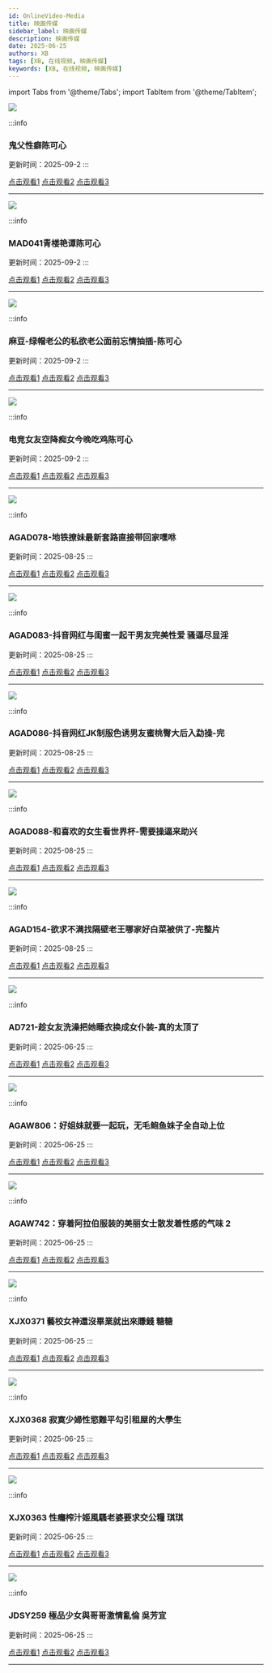 ```yaml
---
id: OnlineVideo-Media
title: 映画传媒
sidebar_label: 映画传媒
description: 映画传媒
date: 2025-06-25
authors: XB
tags: [XB, 在线视频, 映画传媒]
keywords: [XB, 在线视频, 映画传媒]
---
```


import Tabs from '@theme/Tabs';
import TabItem from '@theme/TabItem';

![](https://www.jkuntp.com/upload/vod/20250723-1/ea11ec773d5e02815eea9a0b11c5691f.jpg)

:::info
### 鬼父性癖陈可心   

更新时间：2025-09-2
:::

<Tabs className="unique-tabs">

  <TabItem value="链接1">
  <a href="https://yutujx.com/?url=https://jkunnzyx.com/20250722/j5savusn/index.m3u8">点击观看1</a></TabItem>
  <TabItem value="链接2"><a href="https://tools.liumingye.cn/m3u8/#https://bf3.qrtuv.com/smv1/202508/22/U3tVkwPkcZ2/video/index.m3u8">点击观看2</a></TabItem>
  <TabItem value="链接3"><a href="https://www.m3u8player.online/embed/m3u8?url=https://jkunnzyx.com/20250722/j5savusn/index.m3u8">点击观看3</a></TabItem>
</Tabs>

---

![](https://www.jkuntp.com/upload/vod/20250519-1/837a27fbb6ce118f32ad119ed33752b5.jpg)

:::info
### MAD041青楼艳谭陈可心   

更新时间：2025-09-2
:::

<Tabs className="unique-tabs">

  <TabItem value="链接1">
  <a href="https://yutujx.com/?url=https://jkunnzyx.com/20250517/aC8NzVGI/index.m3u8">点击观看1</a></TabItem>
  <TabItem value="链接2"><a href="https://tools.liumingye.cn/m3u8/#https://bf3.qrtuv.com/smv1/202508/22/U3tVkwPkcZ2/video/index.m3u8">点击观看2</a></TabItem>
  <TabItem value="链接3"><a href="https://www.m3u8player.online/embed/m3u8?url=https://jkunnzyx.com/20250517/aC8NzVGI/index.m3u8">点击观看3</a></TabItem>
</Tabs>

---

![](https://www.jkuntp.com/upload/vod/20250825-16/39418ac1361fb0214642a559c019bb88.jpg)

:::info
### 麻豆-绿帽老公的私欲老公面前忘情抽插-陈可心 

更新时间：2025-09-2
:::

<Tabs className="unique-tabs">

  <TabItem value="链接1">
  <a href="https://yutujx.com/?url=https://jkunnzyx.com/20250824/QapQZEwf/index.m3u8">点击观看1</a></TabItem>
  <TabItem value="链接2"><a href="https://tools.liumingye.cn/m3u8/#https://bf3.qrtuv.com/smv1/202508/22/U3tVkwPkcZ2/video/index.m3u8">点击观看2</a></TabItem>
  <TabItem value="链接3"><a href="https://www.m3u8player.online/embed/m3u8?url=https://jkunnzyx.com/20250824/QapQZEwf/index.m3u8">点击观看3</a></TabItem>
</Tabs>

---

![](https://www.jkuntp.com/upload/vod/20250718-18/56422bd5de2d57ef29d7ee9b29ba48e4.jpg)

:::info
### 电竞女友空降痴女今晚吃鸡陈可心 

更新时间：2025-09-2
:::

<Tabs className="unique-tabs">

  <TabItem value="链接1">
  <a href="https://yutujx.com/?url=https://jkunnzyx.com/20250717/64gDI2jh/index.m3u8">点击观看1</a></TabItem>
  <TabItem value="链接2"><a href="https://tools.liumingye.cn/m3u8/#https://bf3.qrtuv.com/smv1/202508/22/U3tVkwPkcZ2/video/index.m3u8">点击观看2</a></TabItem>
  <TabItem value="链接3"><a href="https://www.m3u8player.online/embed/m3u8?url=https://jkunnzyx.com/20250717/64gDI2jh/index.m3u8">点击观看3</a></TabItem>
</Tabs>

---

![](https://img1.souavzy.org/upload/vod/20250823-1/9d3aa39b366d00b827bd91ed95648af6.webp)

:::info
### AGAD078-地铁撩妹最新套路直接带回家嘿咻

更新时间：2025-08-25
:::

<Tabs className="unique-tabs">

  <TabItem value="链接1">
  <a href="https://yutujx.com/?url=https://bf3.qrtuv.com/smv1/202508/22/U3tVkwPkcZ2/video/index.m3u8">点击观看1</a></TabItem>
  <TabItem value="链接2"><a href="https://tools.liumingye.cn/m3u8/#https://bf3.qrtuv.com/smv1/202508/22/U3tVkwPkcZ2/video/index.m3u8">点击观看2</a></TabItem>
  <TabItem value="链接3"><a href="https://www.m3u8player.online/embed/m3u8?url=https://bf3.qrtuv.com/smv1/202508/22/U3tVkwPkcZ2/video/index.m3u8">点击观看3</a></TabItem>
</Tabs>

---

![](https://img1.souavzy.org/upload/vod/20250823-1/4afcf0e42bc2241206a2f6d264caf0b7.webp)

:::info
### AGAD083-抖音网红与闺蜜一起干男友完美性爱 骚逼尽显淫

更新时间：2025-08-25
:::

<Tabs className="unique-tabs">

  <TabItem value="链接1">
  <a href="https://yutujx.com/?url=https://bf3.qrtuv.com/smv1/202508/22/a1EShCHR6U2/video/index.m3u8">点击观看1</a></TabItem>
  <TabItem value="链接2"><a href="https://tools.liumingye.cn/m3u8/#https://bf3.qrtuv.com/smv1/202508/22/a1EShCHR6U2/video/index.m3u8">点击观看2</a></TabItem>
  <TabItem value="链接3"><a href="https://www.m3u8player.online/embed/m3u8?url=https://bf3.qrtuv.com/smv1/202508/22/a1EShCHR6U2/video/index.m3u8">点击观看3</a></TabItem>
</Tabs>

---

![](https://img1.souavzy.org/upload/vod/20250823-1/1c87553743b91a362bf85f14ae706eee.webp)

:::info
### AGAD086-抖音网红JK制服色诱男友蜜桃臀大后入勐操-完

更新时间：2025-08-25
:::

<Tabs className="unique-tabs">

  <TabItem value="链接1">
  <a href="https://yutujx.com/?url=https://bf3.qrtuv.com/smv1/202508/22/wdKXFmMdGr2/video/index.m3u8">点击观看1</a></TabItem>
  <TabItem value="链接2"><a href="https://tools.liumingye.cn/m3u8/#https://bf3.qrtuv.com/smv1/202508/22/wdKXFmMdGr2/video/index.m3u8">点击观看2</a></TabItem>
  <TabItem value="链接3"><a href="https://www.m3u8player.online/embed/m3u8?url=https://bf3.qrtuv.com/smv1/202508/22/wdKXFmMdGr2/video/index.m3u8">点击观看3</a></TabItem>
</Tabs>

---

![](https://img1.souavzy.org/upload/vod/20250823-1/bdaef430bc59606b621b72d89937fc01.webp)

:::info
### AGAD088-和喜欢的女生看世界杯-需要操逼来助兴

更新时间：2025-08-25
:::

<Tabs className="unique-tabs">

  <TabItem value="链接1">
  <a href="https://yutujx.com/?url=https://bf3.qrtuv.com/smv1/202508/22/xk3N5rnULS2/video/index.m3u8">点击观看1</a></TabItem>
  <TabItem value="链接2"><a href="https://tools.liumingye.cn/m3u8/#https://bf3.qrtuv.com/smv1/202508/22/xk3N5rnULS2/video/index.m3u8">点击观看2</a></TabItem>
  <TabItem value="链接3"><a href="https://www.m3u8player.online/embed/m3u8?url=https://bf3.qrtuv.com/smv1/202508/22/xk3N5rnULS2/video/index.m3u8">点击观看3</a></TabItem>
</Tabs>

---

![](https://img1.souavzy.org/upload/vod/20250822-1/fc89c0ad524d32358e634599913accc0.webp)

:::info
### AGAD154-欲求不满找隔壁老王哪家好白菜被供了-完整片

更新时间：2025-08-25
:::

<Tabs className="unique-tabs">

  <TabItem value="链接1">
  <a href="https://yutujx.com/?url=https://bf3.qrtuv.com/smv1/202508/21/2KUtMF1VGp2/video/index.m3u8">点击观看1</a></TabItem>
  <TabItem value="链接2"><a href="https://tools.liumingye.cn/m3u8/#https://bf3.qrtuv.com/smv1/202508/21/2KUtMF1VGp2/video/index.m3u8">点击观看2</a></TabItem>
  <TabItem value="链接3"><a href="https://www.m3u8player.online/embed/m3u8?url=https://bf3.qrtuv.com/smv1/202508/21/2KUtMF1VGp2/video/index.m3u8">点击观看3</a></TabItem>
</Tabs>

---
![](https://img1.souavzy.org/upload/vod/20250816-1/6a51681a428b9bfa4f29d740bdbf0097.webp)

:::info
### AD721-趁女友洗澡把她睡衣换成女仆装-真的太顶了

更新时间：2025-06-25
:::

<Tabs className="unique-tabs">

  <TabItem value="链接1">
  <a href="https://yutujx.com/?url=https://bf3.qrtuv.com/smv1/202508/15/cKfxcbXDzN2/video/index.m3u8">点击观看1</a></TabItem>
  <TabItem value="链接2"><a href="https://tools.liumingye.cn/m3u8/#https://bf3.qrtuv.com/smv1/202508/15/cKfxcbXDzN2/video/index.m3u8">点击观看2</a></TabItem>
  <TabItem value="链接3"><a href="https://www.m3u8player.online/embed/m3u8?url=https://bf3.qrtuv.com/smv1/202508/15/cKfxcbXDzN2/video/index.m3u8">点击观看3</a></TabItem>
</Tabs>

---

![](https://img1.souavzy.info/upload/vod/20250617-1/95a9173b6e88ad17d4a7389f21c93885.webp)

:::info
### AGAW806：好姐妹就要一起玩，无毛鲍鱼妹子全自动上位

更新时间：2025-06-25
:::

<Tabs className="unique-tabs">

  <TabItem value="链接1">
  <a href="https://yutujx.com/?url=https://bf3.qrtuv.com/smv1/202506/16/SbAwJGQBBJ2/video/index.m3u8">点击观看1</a></TabItem>
  <TabItem value="链接2"><a href="https://tools.liumingye.cn/m3u8/#https://bf3.qrtuv.com/smv1/202506/16/SbAwJGQBBJ2/video/index.m3u8">点击观看2</a></TabItem>
  <TabItem value="链接3"><a href="https://www.m3u8player.online/embed/m3u8?url=https://bf3.qrtuv.com/smv1/202506/16/SbAwJGQBBJ2/video/index.m3u8">点击观看3</a></TabItem>
</Tabs>

---

![](https://img1.souavzy.info/upload/vod/20250617-1/2b4c9b6289e83f5b851d211bccff8c1a.webp)

:::info
### AGAW742：穿着阿拉伯服装的美丽女士散发着性感的气味 2

更新时间：2025-06-25
:::

<Tabs className="unique-tabs">

  <TabItem value="链接1">
  <a href="https://yutujx.com/?url=https://bf3.qrtuv.com/smv1/202506/16/rsyFVbprD62/video/index.m3u8">点击观看1</a></TabItem>
  <TabItem value="链接2"><a href="https://tools.liumingye.cn/m3u8/#https://bf3.qrtuv.com/smv1/202506/16/rsyFVbprD62/video/index.m3u8">点击观看2</a></TabItem>
  <TabItem value="链接3"><a href="https://www.m3u8player.online/embed/m3u8?url=https://bf3.qrtuv.com/smv1/202506/16/rsyFVbprD62/video/index.m3u8">点击观看3</a></TabItem>
</Tabs>

---

![](https://img1.souavzy.info/upload/vod/20250618-1/5e7bc0884f05f2189a2ebbce468820ac.jpg)

:::info
### XJX0371 藝校女神還沒畢業就出來賺錢 糖糖

更新时间：2025-06-25
:::

<Tabs className="unique-tabs">

  <TabItem value="链接1">
  <a href="https://yutujx.com/?url=https://bf3.qrtuv.com/smv1/202506/17/VekEbsQh0P2/video/index.m3u8">点击观看1</a></TabItem>
  <TabItem value="链接2"><a href="https://tools.liumingye.cn/m3u8/#https://bf3.qrtuv.com/smv1/202506/17/VekEbsQh0P2/video/index.m3u8">点击观看2</a></TabItem>
  <TabItem value="链接3"><a href="https://www.m3u8player.online/embed/m3u8?url=https://bf3.qrtuv.com/smv1/202506/17/VekEbsQh0P2/video/index.m3u8">点击观看3</a></TabItem>
</Tabs>

---

![](https://img1.souavzy.info/upload/vod/20250618-1/0d4afd02fd45adb3d910094139696348.jpg)

:::info
### XJX0368 寂寞少婦性慾難平勾引租屋的大學生

更新时间：2025-06-25
:::

<Tabs className="unique-tabs">

  <TabItem value="链接1">
  <a href="https://yutujx.com/?url=https://bf3.qrtuv.com/smv1/202506/17/fbgq0QWtPB2/video/index.m3u8">点击观看1</a></TabItem>
  <TabItem value="链接2"><a href="https://tools.liumingye.cn/m3u8/#https://bf3.qrtuv.com/smv1/202506/17/fbgq0QWtPB2/video/index.m3u8">点击观看2</a></TabItem>
  <TabItem value="链接3"><a href="https://www.m3u8player.online/embed/m3u8?url=https://bf3.qrtuv.com/smv1/202506/17/fbgq0QWtPB2/video/index.m3u8">点击观看3</a></TabItem>
</Tabs>

---

![](https://img1.souavzy.info/upload/vod/20250618-1/93d35784f6c990f5bc77010efc54eb3a.jpg)

:::info
### XJX0363 性癮榨汁姬風騷老婆要求交公糧 琪琪

更新时间：2025-06-25
:::

<Tabs className="unique-tabs">

  <TabItem value="链接1">
  <a href="https://yutujx.com/?url=https://bf3.qrtuv.com/smv1/202506/17/EJhBCgwHNQ2/video/index.m3u8">点击观看1</a></TabItem>
  <TabItem value="链接2"><a href="https://tools.liumingye.cn/m3u8/#https://bf3.qrtuv.com/smv1/202506/17/EJhBCgwHNQ2/video/index.m3u8">点击观看2</a></TabItem>
  <TabItem value="链接3"><a href="https://www.m3u8player.online/embed/m3u8?url=https://bf3.qrtuv.com/smv1/202506/17/EJhBCgwHNQ2/video/index.m3u8">点击观看3</a></TabItem>
</Tabs>

---

![](https://img1.souavzy.info/upload/vod/20250618-1/2bed6bea330fe63d60c26b29bb30423f.jpg)

:::info
### JDSY259 極品少女與哥哥激情亂倫 吳芳宜

更新时间：2025-06-25
:::

<Tabs className="unique-tabs">

  <TabItem value="链接1">
  <a href="https://yutujx.com/?url=https://bf3.qrtuv.com/smv1/202506/17/6PNQDPWGjh2/video/index.m3u8">点击观看1</a></TabItem>
  <TabItem value="链接2"><a href="https://tools.liumingye.cn/m3u8/#https://bf3.qrtuv.com/smv1/202506/17/6PNQDPWGjh2/video/index.m3u8">点击观看2</a></TabItem>
  <TabItem value="链接3"><a href="https://www.m3u8player.online/embed/m3u8?url=https://bf3.qrtuv.com/smv1/202506/17/6PNQDPWGjh2/video/index.m3u8">点击观看3</a></TabItem>
</Tabs>

---












